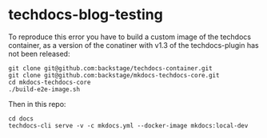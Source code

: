 # techdocs-blog-testing

To reproduce this error you have to build a custom image of the techdocs container, as a version of the conatiner with v1.3 of the techdocs-plugin has not been released:

```
git clone git@github.com:backstage/techdocs-container.git 
git clone git@github.com:backstage/mkdocs-techdocs-core.git
cd mkdocs-techdocs-core 
./build-e2e-image.sh 
```

Then in this repo:
```
cd docs
techdocs-cli serve -v -c mkdocs.yml --docker-image mkdocs:local-dev

```
